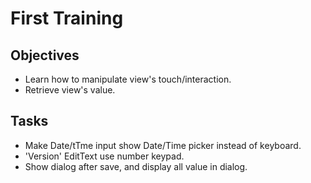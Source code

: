 # First Training

## Objectives
- Learn how to manipulate view's touch/interaction.
- Retrieve view's value.

## Tasks
- Make Date/tTme input show Date/Time picker instead of keyboard.
- 'Version' EditText use number keypad.
- Show dialog after save, and display all value in dialog. 
